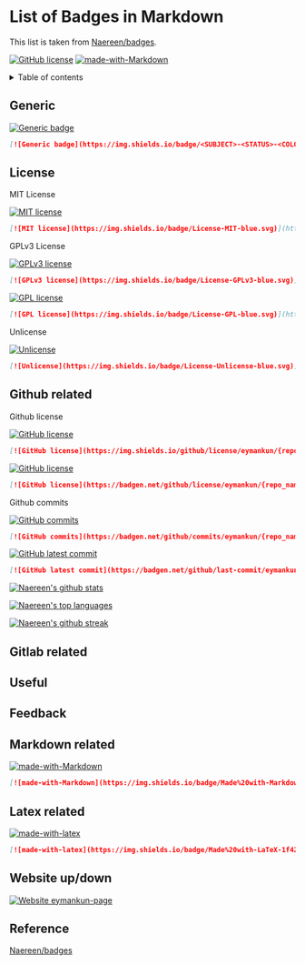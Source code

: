 # List of Badges in Markdown

This list is taken from [Naereen/badges](https://github.com/Naereen/badges).

[![GitHub license][repo-license]][github-license-link]
[![made-with-Markdown][markdown-badge]][common-mark]

<details>
<summary>Table of contents</summary>

- [Generic](#generic)
- [License](#license)
- [Github related](#github-related)
- [Gitlab related](#gitlab-related)
- [Useful](#useful)
- [Feedback](#feedback)
- [Markdown related](#markdown-related)
- [Latex related](#latex-related)
- [Website up/down](#website-updown)
- [Reference](#reference)

</details>

<!-- ## How to use -->

## Generic

[![Generic badge](https://img.shields.io/badge/<SUBJECT>-<STATUS>-<COLOR>.svg)](https://shields.io/)

```markdown
[![Generic badge](https://img.shields.io/badge/<SUBJECT>-<STATUS>-<COLOR>.svg)](https://shields.io/)
```

## License

MIT License

[![MIT license](https://img.shields.io/badge/License-MIT-blue.svg)](https://lbesson.mit-license.org/)

```markdown
[![MIT license](https://img.shields.io/badge/License-MIT-blue.svg)](https://lbesson.mit-license.org/)
```

GPLv3 License

[![GPLv3 license](https://img.shields.io/badge/License-GPLv3-blue.svg)](http://perso.crans.org/besson/LICENSE.html)

```markdown
[![GPLv3 license](https://img.shields.io/badge/License-GPLv3-blue.svg)](http://perso.crans.org/besson/LICENSE.html)
```

[![GPL license](https://img.shields.io/badge/License-GPL-blue.svg)](http://perso.crans.org/besson/LICENSE.html)

```markdown
[![GPL license](https://img.shields.io/badge/License-GPL-blue.svg)](http://perso.crans.org/besson/LICENSE.html)
```

Unlicense

[![Unlicense](https://img.shields.io/badge/License-Unlicense-blue.svg)](https://unlicense.org/)

```markdown
[![Unlicense](https://img.shields.io/badge/License-Unlicense-blue.svg)](https://unlicense.org/)
```

## Github related

Github license

[![GitHub license](https://img.shields.io/github/license/eymankun/genie)](https://github.com/eymankun/genie/blob/main/LICENSE)

```markdown
[![GitHub license](https://img.shields.io/github/license/eymankun/{repo_name})](https://github.com/eymankun/{repo_name}/blob/main/LICENSE)
```

[![GitHub license](https://badgen.net/github/license/eymankun/genie)](https://github.com/eymankun/genie/blob/main/LICENSE)

```markdown
[![GitHub license](https://badgen.net/github/license/eymankun/{repo_name})](https://github.com/eymankun/{repo_name}/blob/main/LICENSE)
```

Github commits

[![GitHub commits](https://badgen.net/github/commits/eymankun/genie)](https://GitHub.com/eymankun/genie/commit/)

```markdown
[![GitHub commits](https://badgen.net/github/commits/eymankun/{repo_name})](https://GitHub.com/eymankun/{repo_name}/commit/)
```

[![GitHub latest commit](https://badgen.net/github/last-commit/eymankun/genie)](ttps://GitHub.com/eymankun/genie/commit/)

```markdown
[![GitHub latest commit](https://badgen.net/github/last-commit/eymankun/{repo_name})](ttps://GitHub.com/eymankun/{repo_name}/commit/)
```

[![Naereen's github stats](https://github-readme-stats.vercel.app/api?username=eymankun&theme=blue-green)](https://github.com/anuraghazra/github-readme-stats)

[![Naereen's top languages](https://github-readme-stats.vercel.app/api/top-langs/?username=eymankun&theme=blue-green)](https://github.com/anuraghazra/github-readme-stats)

[![Naereen's github streak](https://github-readme-streak-stats.herokuapp.com/?user=eymankun&theme=blue-green)](https://github.com/DenverCoder1/github-readme-streak-stats)

## Gitlab related

## Useful

## Feedback

## Markdown related

[![made-with-Markdown](https://img.shields.io/badge/Made%20with-Markdown-1f425f.svg)](http://commonmark.org)

```markdown
[![made-with-Markdown](https://img.shields.io/badge/Made%20with-Markdown-1f425f.svg)](http://commonmark.org)
```

## Latex related

[![made-with-latex](https://img.shields.io/badge/Made%20with-LaTeX-1f425f.svg)](https://www.latex-project.org/)

```markdown
[![made-with-latex](https://img.shields.io/badge/Made%20with-LaTeX-1f425f.svg)](https://www.latex-project.org/)
```

## Website up/down

[![Website eymankun-page](https://img.shields.io/website-up-down-green-red/http/eymankun.gitlab.io/bio-page.svg)](https://eymankun.gitlab.io/bio-page/)

## Reference

[Naereen/badges](https://github.com/Naereen/badges)

<!-- MARKDOWN LINKS & IMAGES -->
<!-- https://www.markdownguide.org/basic-syntax/#reference-style-links -->

[repo-license]: https://img.shields.io/github/license/eymankun/badges.svg
[github-license-link]: https://github.com/eymankun/badges/blob/main/LICENSE
[markdown-badge]: https://img.shields.io/badge/Made%20with-Markdown-1f425f.svg
[common-mark]: http://commonmark.org
